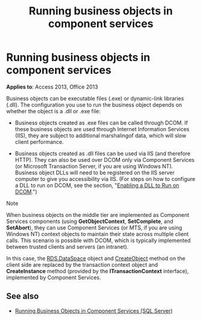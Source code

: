 ﻿---
title: Running business objects in component services
TOCTitle: Running business objects in component services
ms:assetid: 12103458-b1dd-10fc-37e8-883fd6c6b9d1
ms:mtpsurl: https://msdn.microsoft.com/library/JJ248893(v=office.15)
ms:contentKeyID: 48543328
ms.date: 09/18/2015
mtps_version: v=office.15
---

# Running business objects in component services

**Applies to**: Access 2013, Office 2013

Business objects can be executable files (.exe) or dynamic-link libraries (.dll). The configuration you use to run the business object depends on whether the object is a .dll or .exe file:

  - Business objects created as .exe files can be called through DCOM. If these business objects are used through Internet Information Services (IIS), they are subject to additional marshalingof data, which will slow client performance.

  - Business objects created as .dll files can be used via IIS (and therefore HTTP). They can also be used over DCOM only via Component Services (or Microsoft Transaction Server, if you are using Windows NT). Business object DLLs will need to be registered on the IIS server computer to give you accessibility via IIS. (For steps on how to configure a DLL to run on DCOM, see the section, "[Enabling a DLL to Run on DCOM](enabling-a-dll-to-run-on-dcom.md).")


> [!NOTE]
> When business objects on the middle tier are implemented as Component Services components (using **GetObjectContext**, **SetComplete**, and **SetAbort**), they can use Component Services (or MTS, if you are using Windows NT) context objects to maintain their state across multiple client calls. This scenario is possible with DCOM, which is typically implemented between trusted clients and servers (an intranet). 
>
> In this case, the [RDS.DataSpace](dataspace-object-rds.md) object and [CreateObject](createobject-method-rds.md) method on the client side are replaced by the transaction context object and **CreateInstance** method (provided by the **ITransactionContext** interface), implemented by Component Services.


## See also

- [Running Business Objects in Component Services (SQL Server)](https://docs.microsoft.com/sql/ado/guide/remote-data-service/running-business-objects-in-component-services?view=sql-server-2017)